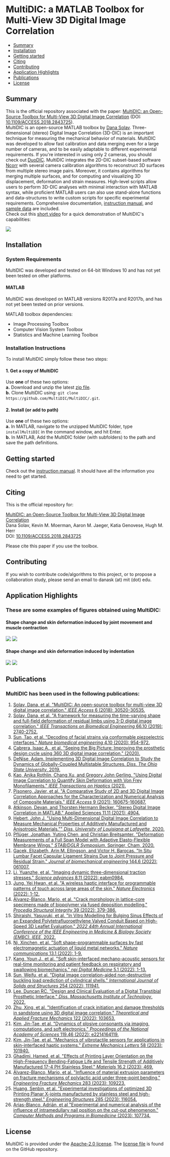 # MultiDIC: a MATLAB Toolbox for Multi-View 3D Digital Image Correlation   

- [Summary](#Summary)  
- [Installation](#Installation)  
- [Getting started](#Start)
- [Citing](#Cite)
- [Contributing](#Contributing)  
- [Application Highlights](#Applications)
- [Publications](#Publications)
- [License](#License)  

## Summary <a name="Summary"></a>
This is the official repository associated with the paper: [MultiDIC: an Open-Source Toolbox for Multi-View 3D Digital Image Correlation](https://ieeexplore.ieee.org/document/8371235/) (DOI:[ 10.1109/ACCESS.2018.2843725](https://ieeexplore.ieee.org/document/8371235/)).  
MultiDIC is an open-source MATLAB toolbox by [Dana Solav](https://www.solavlab.com/). Three-dimensional (stereo) Digital Image Correlation (3D-DIC) is an important technique for measuring the mechanical behavior of materials. MultiDIC was developed to allow fast calibration and data merging even for a large number of cameras, and to be easily adaptable to different experimental requirements. If you're interested in using only 2 cameras, you should check out [DuoDIC](https://github.com/SolavLab/DuoDIC/). MultiDIC integrates the 2D-DIC subset-based software [Ncorr](https://www.github.com/justinblaber/ncorr_2D_matlab) with several camera calibration algorithms to reconstruct 3D surfaces from multiple stereo image pairs. Moreover, it contains algorithms for merging multiple surfaces, and for computing and visualizing 3D displacement, deformation and strain measures. High-level scripts allow users to perform 3D-DIC analyses with minimal interaction with MATLAB syntax, while proficient MATLAB users can also use stand-alone functions and data-structures to write custom scripts for specific experimental requirements. Comprehensive documentation, [instruction manual](https://github.com/MultiDIC/MultiDIC/blob/master/docs/pdf/MultiDIC_v_1_1_0_instruction_manual.pdf), and [sample data](https://github.com/MultiDIC/MultiDIC/tree/master/sample_data) are included.  
Check out this [short video](https://www.youtube.com/watch?v=DC9ifDJ7lvo&t) for a quick demonstration of MultiDIC's capabilities:  

[![](https://img.youtube.com/vi/DC9ifDJ7lvo/0.jpg)](https://www.youtube.com/watch?v=DC9ifDJ7lvo&t)

## Installation <a name="Installation"></a>  
### System Requirements
MultiDIC was developed and tested on 64-bit Windows 10 and has not yet been tested on other platforms.        
#### MATLAB
MultiDIC was developed on MATLAB versions R2017a and R2017b, and has not yet been tested on prior versions.  

MATLAB toolbox dependencies:
* Image Processing Toolbox
* Computer Vision System Toolbox
* Statistics and Machine Learning Toolbox


### Installation Instructions
To install MultiDIC simply follow these two steps:
#### 1. Get a copy of MultiDIC
Use **one** of these two options:      
**a.** Download and unzip the latest [zip file](https://github.com/MultiDIC/MultiDIC/archive/master.zip).   
**b.** Clone MultiDIC using: `git clone https://github.com/MultiDIC/MultiDIC/.git`.

#### 2. Install (or add to path)    
Use **one** of these two options:          
**a.** In MATLAB, navigate to the unzipped MultiDIC folder, type `installMultiDIC` in the command window, and hit Enter.   
**b.** In MATLAB, Add the MultiDIC folder (with subfolders) to the path and save the path definitions.


## Getting started <a name="Start"></a>
Check out the [instruction manual](https://github.com/MultiDIC/MultiDIC/blob/master/docs/pdf/MultiDIC_v_1_1_0_instruction_manual.pdf). It should have all the information you need to get started.


## Citing <a name="Cite"></a>   
This is the official repository for:

[MultiDIC: an Open-Source Toolbox for Multi-View 3D Digital Image Correlation](https://ieeexplore.ieee.org/document/8371235/)   
Dana Solav, Kevin M. Moerman, Aaron M. Jaeger, Katia Genovese, Hugh M. Herr   
DOI: [10.1109/ACCESS.2018.2843725](https://ieeexplore.ieee.org/document/8371235/)

Please cite this paper if you use the toolbox.


## Contributing <a name="Contributing"></a>   
If you wish to contribute code/algorithms to this project, or to propose a collaboration study, please send an email to danask (at) mit (dot) edu.

## Application Highlights <a name="Applications"></a>
### These are some examples of figures obtained using MultiDIC:
#### Shape change and skin deformation induced by joint movement and muscle contraction
<img src="docs/img/Shank2D_corr_204_205.gif">     
<img src="docs/img/ShankFull_L1_L2.gif">       

#### Shape change and skin deformation induced by indentation    
<img src="docs/img/indentation_204_205_DispMgn_onImages.gif">
<img src="docs/img/indentation_3D_Lamda1_Lamda2_reducedLight.gif">

## Publications <a name="Publications"></a>
### MultiDIC has been used in the following publications:
1. [Solav, Dana, et al. "MultiDIC: An open-source toolbox for multi-view 3D digital image correlation." _IEEE Access_ 6 (2018): 30520-30535.](https://ieeexplore.ieee.org/abstract/document/8371235)
2. [Solav, Dana, et al. "A framework for measuring the time-varying shape and full-field deformation of residual limbs using 3-D digital image correlation." _IEEE Transactions on Biomedical Engineering_ 66.10 (2019): 2740-2752.](https://ieeexplore.ieee.org/document/8625546)
3. [Sun, Tao, et al. "Decoding of facial strains via conformable piezoelectric interfaces." _Nature biomedical engineering_ 4.10 (2020): 954-972.](https://www.nature.com/articles/s41551-020-00612-w)
4. [Cabrera, Isaac A., et al. "Seeing the Big Picture: Improving the prosthetic design cycle using 360 3D digital image correlation." (2020).](https://www.techrxiv.org/articles/preprint/Seeing_the_Big_Picture_Improving_The_Prosthetic_Design_Cycle_Using_360_3D_Digital_Image_Correlation/12705722)
5. [DeNise, Adam. Implementing 3D Digital Image Correlation to Study the Dynamics of Globally-Coupled Multistable Structures. _Diss. The Ohio State University_, 2019.](https://kb.osu.edu/handle/1811/87248)
6. [Kao, Anika Rothlin, Chang Xu, and Gregory John Gerling. "Using Digital Image Correlation to Quantify Skin Deformation with Von Frey Monofilaments." _IEEE Transactions on Haptics_ (2021).](https://ieeexplore.ieee.org/abstract/document/9663031/)
7. [Pisonero, Javier, et al. "A Comparative Study of 2D and 3D Digital Image Correlation Approaches for the Characterization and Numerical Analysis of Composite Materials." _IEEE Access_ 9 (2021): 160675-160687.](https://ieeexplore.ieee.org/abstract/document/9634011)
8. [Atkinson, Devan, and Thorsten Hermann Becker. "Stereo Digital Image Correlation in MATLAB." Applied Sciences 11.11 (2021): 4904.](https://www.mdpi.com/2076-3417/11/11/4904/htm)
9. [Hebert, John J. "Using Multi-Dimensional Digital Image Correlation to Measure Mechanical Properties of Additively Manufactured and Anisotropic Materials."" _Diss. University of Louisiana at Lafayette_, 2020.](https://www.proquest.com/docview/2550639051?pq-origsite=gscholar&fromopenview=true)
10. [Pflüger, Jonathan, Yuting Chen, and Christian Breitsamter. "Deformation Measurements of a Full Span Model with Adaptive Elasto-Flexible Membrane Wings." _STAB/DGLR Symposium_. Springer, Cham, 2020.](https://link.springer.com/chapter/10.1007/978-3-030-79561-0_51)
11. [Gacek, Elizabeth, Arin M. Ellingson, and Victor H. Barocas. "In Situ Lumbar Facet Capsular Ligament Strains Due to Joint Pressure and Residual Strain." _Journal of biomechanical engineering_ 144.6 (2022): 061007.](https://asmedigitalcollection.asme.org/biomechanical/article/144/6/061007/1137926/In-Situ-Lumbar-Facet-Capsular-Ligament-Strains-Due?casa_token=-fX2MKVtvboAAAAA:Xg4p7p4Yngk9gVcIpgqUgXydaY_8OCdNjeAGut_qfLDG5MU9mLpEp5zWJsfZCrmm7CSqWeDLsQ)
12. [Li, Yuanzhe, et al. "Imaging dynamic three-dimensional traction stresses." _Science advances_ 8.11 (2022): eabm0984.](https://www.science.org/doi/full/10.1126/sciadv.abm0984)
13. [Jung, Yei Hwan, et al. "A wireless haptic interface for programmable patterns of touch across large areas of the skin." _Nature Electronics_ (2022): 1-12.](https://www.nature.com/articles/s41928-022-00765-3)
14. [Álvarez-Blanco, Mario, et al. "Crack morphology in lattice-core specimens made of biopolymer via fused deposition modelling." _Procedia Structural Integrity_ 39 (2022): 379-386.](https://www.sciencedirect.com/science/article/pii/S2452321622003195)
15. [Shiraishi, Yasuyuki, et al. "In Vitro Modelling for Bulging Sinus Effects of an Expanded Polytetrafluoroethylene Valved Conduit Based on High-Speed 3D Leaflet Evaluation." _2022 44th Annual International Conference of the IEEE Engineering in Medicine & Biology Society (EMBC). IEEE_, 2022.](https://ieeexplore.ieee.org/abstract/document/9871676)
16. [Ni, Xinchen, et al. "Soft shape-programmable surfaces by fast electromagnetic actuation of liquid metal networks." _Nature communications_ 13.1 (2022): 1-9.](https://www.nature.com/articles/s41467-022-31092-y)
17. [Kang, Youn J., et al. "Soft skin-interfaced mechano-acoustic sensors for real-time monitoring and patient feedback on respiratory and swallowing biomechanics." _npj Digital Medicine_ 5.1 (2022): 1-13.](https://www.nature.com/articles/s41746-022-00691-w)
18. [Sun, Weifu, et al. "Digital image correlation-aided non-destructive buckling load prediction of cylindrical shells." _International Journal of Solids and Structures_ 254 (2022): 111941.](https://www.sciencedirect.com/science/article/pii/S0020768322003961)
19. [Lee, Duncan RC. "Design and Clinical Evaluation of a Digital Transtibial Prosthetic Interface." _Diss. Massachusetts Institute of Technology_, 2022.](https://dspace.mit.edu/handle/1721.1/144501)
20. [Zhu, Xing, et al. "Identification of crack initiation and damage thresholds in sandstone using 3D digital image correlation." _Theoretical and Applied Fracture Mechanics_ 122 (2022): 103653.](https://www.sciencedirect.com/science/article/pii/S0167844222003974)
21. [Kim, Jin-Tae, et al. "Dynamics of plosive consonants via imaging, computations, and soft electronics." _Proceedings of the National Academy of Sciences_ 119.46 (2022): e2214164119.](https://www.pnas.org/doi/full/10.1073/pnas.2214164119)
22. [Kim, Jin-Tae, et al. "Mechanics of vibrotactile sensors for applications in skin-interfaced haptic systems." _Extreme Mechanics Letters_ 58 (2023): 101940.](https://www.sciencedirect.com/science/article/pii/S2352431622002164)
23. [Ghadimi, Hamed, et al. "Effects of Printing Layer Orientation on the High-Frequency Bending-Fatigue Life and Tensile Strength of Additively Manufactured 17-4 PH Stainless Steel." _Materials_ 16.2 (2023): 469.](https://www.mdpi.com/1996-1944/16/2/469)
24. [Álvarez-Blanco, Mario, et al. "Influence of material extrusion parameters on fracture mechanisms of polylactic acid under three-point bending." _Engineering Fracture Mechanics_ 283 (2023): 109223.](https://www.sciencedirect.com/science/article/pii/S0013794423001819)
25. [Huang, Senbin, et al. "Experimental investigations of optimized 3D Printing Planar X-joints manufactured by stainless steel and high-strength steel." _Engineering Structures_ 285 (2023): 116054.](https://www.sciencedirect.com/science/article/pii/S0141029623004686)
26. [Arias-Blanco, Adrián, et al "Experimental and numerical analysis of the influence of intramedullary nail position on the cut-out phenomenon." _Computer Methods and Programs in Biomedicine_ (2023): 107734.](https://www.sciencedirect.com/science/article/pii/S0169260723004005?dgcid=author#fig0003)


## License <a name="License"></a>
MultiDIC is provided under the [Apache-2.0 license](https://www.apache.org/licenses/). The [license file](https://www.github.com/MultiDIC/MultiDIC/blob/master/LICENSE) is found on the GitHub repository.
